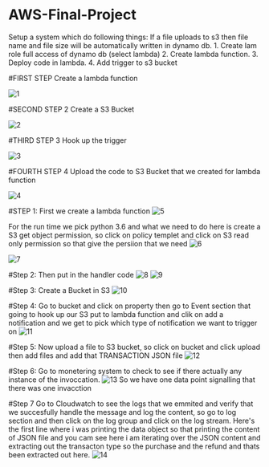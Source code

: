 # AWS-Final-Project
Setup a system which do following things: If a file uploads to s3 then file name and file size will be automatically written in dynamo db. 1. Create Iam role full access of dynamo db (select lambda) 2. Create lambda function. 3. Deploy code in lambda. 4. Add trigger to s3 bucket


#FIRST STEP 
Create a lambda function

![1](https://user-images.githubusercontent.com/73579847/129484390-3e7603fa-7db5-416c-a1ce-be22faa4c441.jpg)

#SECOND STEP 2
Create a S3 Bucket

![2](https://user-images.githubusercontent.com/73579847/129484391-416fb8d4-be26-402e-ab5f-27eebaed55b9.jpg)

#THIRD STEP 3
Hook up the trigger

![3](https://user-images.githubusercontent.com/73579847/129484392-2182b00c-52ea-42a7-9009-8598c0dea8f4.jpg)

#FOURTH STEP 4
Upload the code to S3 Bucket that we created for lambda function

![4](https://user-images.githubusercontent.com/73579847/129484378-7ef8e14d-4696-47eb-9799-690e7cb4ef7c.jpg)


#STEP 1:
First we create a lambda function
![5](https://user-images.githubusercontent.com/73579847/129484379-936fa53c-f59b-4912-9359-739bfee9b09b.jpg)


For the run time we pick python 3.6 and what we need to do here is create a S3 get object permission, so click on policy templet and click on S3 read only permission
so that give the persiion that we need
![6](https://user-images.githubusercontent.com/73579847/129484380-95992d17-a2fb-4379-a515-7bc302ba6727.jpg)

![7](https://user-images.githubusercontent.com/73579847/129484381-9e150fd7-ca72-4495-8bfc-96af7f293f72.jpg)


#Step 2:
Then put in the handler code
![8](https://user-images.githubusercontent.com/73579847/129484382-87d221a0-ccea-48b8-826c-352fbbb0e227.jpg)
![9](https://user-images.githubusercontent.com/73579847/129484383-9409d785-36f3-427c-ac9c-e36c6ed27f79.jpg)

#Step 3:
Create a Bucket in S3
![10](https://user-images.githubusercontent.com/73579847/129484384-354d97cf-0334-4a5f-a339-3a3f5dc7628e.jpg)

#Step 4:
Go to bucket and click on property then go to Event section that going to hook up our S3 put to lambda function and clik on add a notification and we get to pick which type of notification we want to trigger on
![11](https://user-images.githubusercontent.com/73579847/129484385-53c4c652-1e36-49e4-bddd-930dc32424c7.jpg)


#Step 5:
Now upload a file to S3 bucket, so click on bucket and click upload then add files and add that TRANSACTION JSON file
![12](https://user-images.githubusercontent.com/73579847/129484386-a85ddf3f-fc1a-4dfa-9cfd-c514b4d35252.jpg)


#Step 6:
Go to monetering system to check to see if there actually any instance of the invoccation.
![13](https://user-images.githubusercontent.com/73579847/129484387-47928352-1d60-4914-8730-7ddf71ae923b.jpg)
So we have one data point signalling that there was one invacction

#Step 7
Go to Cloudwatch to see the logs that we emmited and verify that we succesfully handle the message and log the content, so go to log section and then click on the log group and click on the log stream. Here's the first line where i was printing the data object so that printing the content of JSON file and you cam see here i am iterating over the JSON content and extracting out the transacton type so the purchase and the refund and thats been extracted out here.
![14](https://user-images.githubusercontent.com/73579847/129484388-df785bda-d65c-49a4-b4b0-cf3500c3b07b.jpg)

